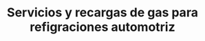 ---
title: "Servicios y recargas de gas para refigraciones automotriz"
url: /hermosillo/servicios-y-recargas-de-gas-para-refigraciones-automotriz/
shop: reparación de automóviles
---